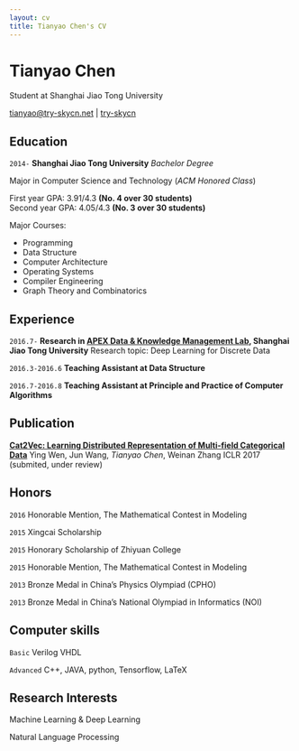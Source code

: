 ```yaml
---
layout: cv
title: Tianyao Chen's CV
---
```

# Tianyao Chen
Student at Shanghai Jiao Tong University

<div id="webaddress">
<a href="tianyao@try-skycn.net">tianyao@try-skycn.net</a>
|
<i class="fa fa-github"></i> <a href="https://github.com/try-skycn">try-skycn</a>
</div>

## Education

`2014-`
__Shanghai Jiao Tong University__ _Bachelor Degree_

Major in Computer Science and Technology (_ACM Honored Class_)

First year GPA: 3.91/4.3 __(No. 4 over 30 students)__<br>
Second year GPA: 4.05/4.3 __(No. 3 over 30 students)__

Major Courses:

* Programming
* Data Structure
* Computer Architecture
* Operating Systems
* Compiler Engineering
* Graph Theory and Combinatorics

## Experience

`2016.7-`
__Research in <a href="http://apex.sjtu.edu.cn">APEX Data & Knowledge Management Lab</a>, Shanghai Jiao Tong University__
Research topic: Deep Learning for Discrete Data

`2016.3-2016.6`
__Teaching Assistant at Data Structure__

`2016.7-2016.8`
__Teaching Assistant at Principle and Practice of Computer Algorithms__

## Publication
__<a href="https://openreview.net/pdf?id=HyNxRZ9xg">Cat2Vec: Learning Distributed Representation of Multi-field Categorical Data</a>__
Ying Wen, Jun Wang, *Tianyao Chen*, Weinan Zhang
ICLR 2017 (submited, under review)

## Honors

`2016`
Honorable Mention, The Mathematical Contest in Modeling

`2015`
Xingcai Scholarship

`2015`
Honorary Scholarship of Zhiyuan College

`2015`
Honorable Mention, The Mathematical Contest in Modeling

`2013`
Bronze Medal in China’s Physics Olympiad (CPHO)

`2013`
Bronze Medal in China’s National Olympiad in Informatics (NOI)

## Computer skills

`Basic`
Verilog VHDL

`Advanced`
C++, JAVA, python, Tensorflow, LaTeX

## Research Interests

Machine Learning & Deep Learning

Natural Language Processing


